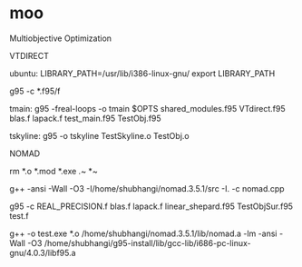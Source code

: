 moo
===

Multiobjective Optimization

VTDIRECT

ubuntu:
LIBRARY_PATH=/usr/lib/i386-linux-gnu/
export LIBRARY_PATH

g95 -c *.f95/f

tmain:
g95 -freal-loops -o tmain $OPTS shared_modules.f95 VTdirect.f95 blas.f lapack.f test_main.f95 TestObj.f95

tskyline:
g95 -o tskyline TestSkyline.o TestObj.o


NOMAD

rm *.o *.mod *.exe *.*~ *~

g++ -ansi -Wall -O3  -I/home/shubhangi/nomad.3.5.1/src -I. -c nomad.cpp 

g95 -c REAL_PRECISION.f blas.f lapack.f linear_shepard.f95 TestObjSur.f95 test.f

g++ -o test.exe *.o /home/shubhangi/nomad.3.5.1/lib/nomad.a -lm -ansi -Wall -O3 /home/shubhangi/g95-install/lib/gcc-lib/i686-pc-linux-gnu/4.0.3/libf95.a



